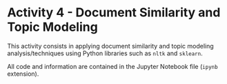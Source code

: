 # Activity 4 - Document Similarity and Topic Modeling

This activity consists in applying document similarity and topic modeling analysis/techniques using Python libraries such as `nltk` and `sklearn`.

All code and information are contained in the Jupyter Notebook file (`ipynb` extension).
